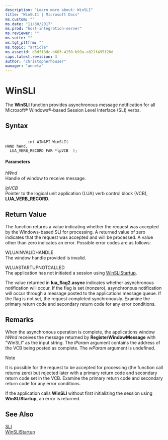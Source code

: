 ```yaml
---
description: "Learn more about: WinSLI"
title: "WinSLI1 | Microsoft Docs"
ms.custom: ""
ms.date: "11/30/2017"
ms.prod: "host-integration-server"
ms.reviewer: ""
ms.suite: ""
ms.tgt_pltfrm: ""
ms.topic: "article"
ms.assetid: d3df18dc-b603-4150-b99a-e821f495f20d
caps.latest.revision: 3
author: "christopherhouser"
manager: "anneta"
---
```

# WinSLI
The **WinSLI** function provides asynchronous message notification for all Microsoft® Windows®-based Session Level Interface (SLI) verbs.  
  
## Syntax  
  
```  
  
          int WINAPI WinSLI(   
HWND hWnd,                    
  LUA_VERB_RECORD FAR *lpVCB  );  
```  
  
#### Parameters  
 *hWnd*  
 Handle of window to receive message.  
  
 *lpVCB*  
 Pointer to the logical unit application (LUA) verb control block (VCB), **LUA_VERB_RECORD**.  
  
## Return Value  
 The function returns a value indicating whether the request was accepted by the Windows-based SLI for processing. A returned value of zero indicates that the request was accepted and will be processed. A value other than zero indicates an error. Possible error codes are as follows:  
  
 WLUAINVALIDHANDLE  
 The window handle provided is invalid.  
  
 WLUASTARTUPNOTCALLED  
 The application has not initiated a session using [WinSLIStartup](../core/winslistartup2.md).  
  
 The value returned in **lua_flag2.async** indicates whether asynchronous notification will occur. If the flag is set (nonzero), asynchronous notification will occur through a message posted to the applications message queue. If the flag is not set, the request completed synchronously. Examine the primary return code and secondary return code for any error conditions.  
  
## Remarks  
 When the asynchronous operation is complete, the applications window *hWnd* receives the message returned by **RegisterWindowMessage** with "WinSLI" as the input string. The *lParam* argument contains the address of the VCB being posted as complete. The *wParam* argument is undefined.  
  
> [!NOTE]
>  It is possible for the request to be accepted for processing (the function call returns zero) but rejected later with a primary return code and secondary return code set in the VCB. Examine the primary return code and secondary return code for any error conditions.  
  
 If the application calls **WinSLI** without first initializing the session using **WinSLIStartup**, an error is returned.  
  
## See Also  
 [SLI](../core/sli2.md)   
 [WinSLIStartup](../core/winslistartup2.md)
